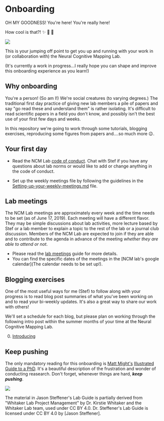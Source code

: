 # Onboarding

OH MY GOODNESS! You're here! You're really here!

How cool is that?! :sparkles: :balloon: :cake:

![](https://media.giphy.com/media/wAVA7WdV2jita/giphy.gif)

This is your jumping off point to get you up and running with your work in (or collaboration with) the Neural Cognitive Mapping Lab.

(It's currently a work in progress...I really hope you can shape and improve this onboarding experience as you learn!)

## Why onboarding

You're a person! (So am I!) We're social creatures (to varying degrees.) The traditional first day practice of giving new lab members a pile of papers and say "go read these and understand them" is rather isolating. It's difficult to read scientific papers in a field you don't know, and possibly isn't the best use of your first few days and weeks.

In this repository we're going to work through some tutorials, blogging exercises, reproducing some figures from papers and....so much more :wink:.

## Your first day

* Read the NCM Lab [code of conduct](https://github.com/NCMlab/Onboarding/blob/master/CODE_OF_CONDUCT.md). Chat with Stef if you have any questions about lab norms or would like to add or change anything in the code of conduct.

* Set up the weekly meetings file by following the guidelines in the [Setting-up-your-weekly-meetings.md](https://github.com/NCMlab/Onboarding/blob/master/Setting-up-your-weekly-meetings.md) file.

## Lab meetings

The NCM Lab meetings are approximately every week and the time needs to be set (as of June 17, 2019). Each meeting will have a different flavor. They may be simple discussions about lab activities, more lecture based by Stef or a lab member to explain a topic to the rest of the lab or a journal club discussion.
Members of the NCM Lab are expected to join if they are able and to contribute to the agenda in advance of the meeting *whether they are able to attend or not*.

* Please read the [lab meetings](Lab-meetings.md) guide for more details.
* You can find the specific dates of the meetings in the [NCM lab's google calendar](The calendar needs to be set up!).

## Blogging exercises

One of the most useful ways for me (Stef) to follow along with your progress is to read blog post summaries of what you've been working on and to read your bi-weekly updates. It's also a great way to share our work with others!

We'll set a schedule for each blog, but please plan on working through the following intro post within the summer months of your time at the Neural Cognitive Mapping Lab.

0. [Introducing](BLOGGING_EXERCISES/00-Introducing.md)
<!--1. [Meet 3 people at the Turing Institute](BLOGGING_EXERCISES/01-MeetThreePeople.md)
<!-- 2. [Blog about some code](BLOGGING_EXERCISES/02-BlogAboutSomeCode.md) 
3. [Contribute to an open source project](BLOGGING_EXERCISES/03-OpenSourceContribution.md) 
4. [Goal setting](BLOGGING_EXERCISES/04-GoalSetting.md) -->

## Keep pushing

The only mandatory reading for this onboarding is [Matt Might's](http://matt.might.net/) [Illustrated Guide to a PhD](http://matt.might.net/articles/phd-school-in-pictures/).
It's a beautiful description of the frustration and wonder of conducting reasearch.
Don't forget, whenever things are hard, ***keep pushing***.

![](http://matt.might.net/articles/phd-school-in-pictures/images/PhDKnowledge.012.jpg)


The material in Jason Steffener's Lab Guide is partially derived from "Whitaker Lab Project Management" by Dr. Kirstie Whitaker and the Whitaker Lab team, used under CC BY 4.0. Dr. Steffener's Lab Guide is licensed under CC BY 4.0 by [Jason Steffener].
